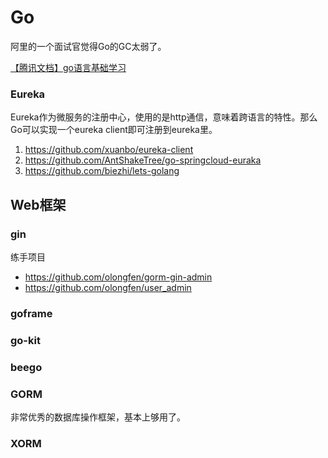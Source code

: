 # Go

阿里的一个面试官觉得Go的GC太弱了。

[【腾讯文档】go语言基础学习](https://docs.qq.com/doc/DSHZTaGZsTWpCVnN0)


### Eureka
Eureka作为微服务的注册中心，使用的是http通信，意味着跨语言的特性。那么Go可以实现一个eureka client即可注册到eureka里。

1. https://github.com/xuanbo/eureka-client
2. https://github.com/AntShakeTree/go-springcloud-euraka
1. https://github.com/biezhi/lets-golang


## Web框架

### gin

练手项目 
* https://github.com/olongfen/gorm-gin-admin
* https://github.com/olongfen/user_admin

### goframe

### go-kit

### beego

### GORM
非常优秀的数据库操作框架，基本上够用了。
### XORM
